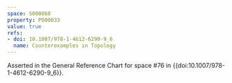 ```yaml
---
space: S000068
property: P000033
value: true
refs:
- doi: 10.1007/978-1-4612-6290-9_6
  name: Counterexamples in Topology
---
```


Asserted in the General Reference Chart for space #76 in
{{doi:10.1007/978-1-4612-6290-9_6}}.
